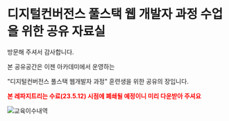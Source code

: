 # 디지털컨버전스 풀스택 웹 개발자 과정 수업을 위한 공유 자료실

방문해 주셔서 감사합니다.

본 공유공간은 이젠 아카데미에서 운영하는

"디지털컨버전스 풀스택 웹개발자 과정" 훈련생을 위한 공유의 장입니다.

<span style="color:red"><b>본 레파지트리는 수료(23.5.12) 시점에 폐쇄될 예정이니 미리 다운받아 주셔요</b></span>

![교육이수내역](https://user-images.githubusercontent.com/79974632/229735481-efeb607d-67ef-4a87-a31f-f53e633c0db3.jpg)

